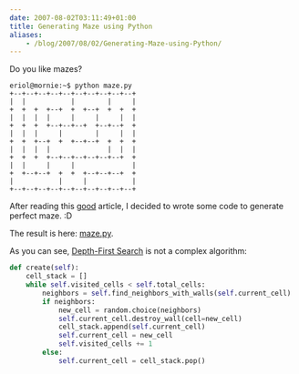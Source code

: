 ```yaml
---
date: 2007-08-02T03:11:49+01:00
title: Generating Maze using Python
aliases:
    - /blog/2007/08/02/Generating-Maze-using-Python/
---
```


Do you like mazes?

```
eriol@mornie:~$ python maze.py
+--+--+--+--+--+--+--+--+--+--+
|  |           |        |     |
+  +  +  +--+  +  +--+  +  +  +
|  |  |  |     |     |     |  |
+  +  +  +--+--+--+  +--+--+  +
|  |  |     |        |     |  |
+  +  +--+  +  +--+--+  +  +  +
|  |  |  |              |  |  |
+  +  +  +--+--+--+--+--+--+  +
|  |     |     |              |
+  +--+--+  +  +  +--+--+--+  +
|           |     |           |
+--+--+--+--+--+--+--+--+--+--+
```

After reading this [good](http://www.mazeworks.com/mazegen/mazetut/) article, I
decided to wrote some code to generate perfect maze. :D

The result is here: [maze.py](http://hg.mornie.org/misc/raw-file/d67087567943/maze.py).

As you can see, [Depth-First Search](http://en.wikipedia.org/wiki/Depth-first_search)
is not a complex algorithm:

```python
def create(self):
    cell_stack = []
    while self.visited_cells < self.total_cells:
        neighbors = self.find_neighbors_with_walls(self.current_cell)
        if neighbors:
            new_cell = random.choice(neighbors)
            self.current_cell.destroy_wall(cell=new_cell)
            cell_stack.append(self.current_cell)
            self.current_cell = new_cell
            self.visited_cells += 1
        else:
            self.current_cell = cell_stack.pop()
```
